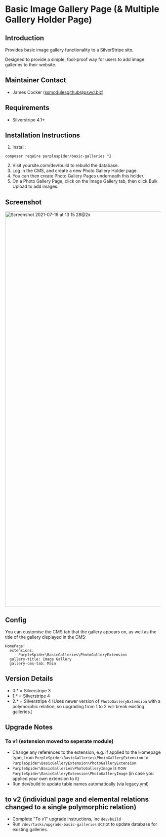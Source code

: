 # Basic Image Gallery Page (& Multiple Gallery Holder Page)

## Introduction

Provides basic image gallery functionality to a SilverStripe site. 

Designed to provide a simple, fool-proof way for users to add image galleries to their website.

## Maintainer Contact ##
 * James Cocker (ssmodulesgithub@pswd.biz)
 
## Requirements
 * Silverstripe 4.1+
 
## Installation Instructions

1. Install:
````
composer require purplespider/basic-galleries ^2
````

2. Visit yoursite.com/dev/build to rebuild the database.
3. Log in the CMS, and create a new Photo Gallery Holder page.
4. You can then create Photo Gallery Pages underneath this holder.
5. On a Photo Gallery Page, click on the Image Gallery tab, then click Bulk Upload to add images.

## Screenshot
<img width="1277" alt="Screenshot 2021-07-16 at 13 15 28@2x" src="https://user-images.githubusercontent.com/329880/125945926-12f45da8-ec7a-4851-927c-c8dddee461af.png">

## Config

You can customise the CMS tab that the gallery appears on, as well as the title of the gallery displayed in the CMS:

````
HomePage:
  extensions:
    - PurpleSpider\BasicGalleries\PhotoGalleryExtension
  gallery-title: Image Gallery
  gallery-cms-tab: Main
````

## Version Details

* 0.* = Silverstripe 3
* 1.* = Silverstripe 4
* 2.* = Silverstripe 4 (Uses newer version of `PhotoGalleryExtension` with a polymorphic relation, so upgrading from 1 to 2 will break existing galleries.)

## Upgrade Notes
### To v1 (extension moved to seperate module)
* Change any references to the extension, e.g. if applied to the Homepage type, from `PurpleSpider\BasicGalleries\PhotoGalleryExtension` to `PurpleSpider\BasicGalleryExtension\PhotoGalleryExtension`
* `PurpleSpider\BasicGalleries\PhotoGalleryImage` is now `PurpleSpider\BasicGalleryExtension\PhotoGalleryImage` (in case you applied your own extension to it)
* Run dev/build to update table names automatically (via legacy.yml)
## to v2 (individual page and elemental relations changed to a single polymorphic relation)
* Complete "To v1" upgrade instructions, inc `dev/build`
* Run `/dev/tasks/upgrade-basic-galleries` script to update database for existing galleries.
